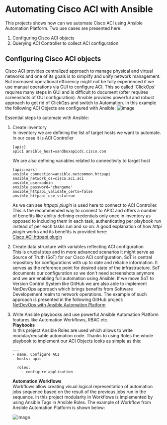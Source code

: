 # Automating Cisco ACI with Ansible
This projects shows how can we automate Cisco ACI using Ansible Automation Platform. Two use cases are presented here:
1. Configuring Cisco ACI objects
2. Querying ACI Controller to collect ACI configuration

## Configuring Cisco ACI objects
Cisco ACI provides centralized approach to manage physical and virtual networks and one of its goals is to simplify and unify network management. But increased operational efficiency might not be fully experienced if we use manual operations via GUI to configure ACI. This so called 'ClickOps' requires many steps in GUI and is difficult to document (ofter requires screenshots of GUI configuration). Ansible provides powerful and robust approach to get rid of ClickOps and switch to Automation. In this example the following ACI Objects are configured with Ansible:
![image](https://github.com/mzdyb/cisco-aci/assets/49950423/466cceba-7180-4fdc-9880-237928534732)  

Essential steps to automate with Ansible:
1. Create inventory  
   In inventory we are defining the list of target hosts we want to automate. In our case it is ACI Controller
   ```
   [apic]
   apic1 ansible_host=sandboxapicdc.cisco.com
   ```
   We are also defining variables related to connectivity to target host
   ```
   [apic:vars]
   ansible_connection=ansible.netcommon.httpapi
   ansible_network_os=cisco.aci.aci
   ansible_user=admin
   ansible_password='changeme'
   ansible_httpapi_validate_certs=false
   ansible_httpapi_use_ssl=true
   ```
   As we can see _httpapi plugin_ is used here to connect to ACI Controller. This is the recommended way to connect to APIC and offers a number of benefits like ability defining credentials only once in inventory as opposed to including them in each task, authenticating per playbook run instead of per each tasks run and so on. A good explanation of how _httpi plugin_ works and its benefits is provided here:  
   [Cisco ACI httpapi plugin](https://www.ciscolive.com/on-demand/on-demand-library.html?search=httpapi#/session/1707505590105001pxJm)

2. Create data structure with variables reflecting ACI configuration  
   This is crucial step and in more advanced scenarios it might serve as Source of Truth (SoT) for our Cisco ACI configuration. SoT is central repository for configurations with up to date and reliable information. It serves as the reference point for desired state of the infrastructure. SoT documents our configuration so we don't need screenshots anymore and we are enabling full automation using Ansible. If we move SoT to Version Control System like GitHub we are also able to implement NetDevOps approach which brings benefits from Software Developement realm to network operations. The example of such approach is presented in the following GitHub project:  
   [NetDevOps with Ansible Automation Platform](https://github.com/mzdyb/netdevops)

3. Write Ansible playbooks and use powerful Ansible Automation Platform features like Automation Workflows, RBAC etc.  
   **Playbooks**  
   In this project Ansible Roles are used which allows to write modular/reusable automation code. Thanks to using Roles the whole playbook to implement our ACI Objects looks as simple as this:
   ```
   ---
   - name: Configure ACI
     hosts: apic

     roles:
       - configure_application
   ```
   **Automation Workflows**  
   Workflows allow creating visual logical representation of automation jobs sequence based on the result of the previous jobs run in the sequence. In this project modularity in Workflows is implemented by using Ansible Tags in Ansible Roles. The example of Workflow from Ansible Automation Platform is shown below:

   ![image](https://github.com/mzdyb/cisco-aci/assets/49950423/22b57cfd-a4b0-447d-a153-27e3166cf091)


